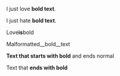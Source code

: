 I just love **bold text**.

I just hate __bold text__.

Love**is**bold

Malformatted__bold__text

**Text that starts with bold** and ends normal

Text that **ends with bold**
